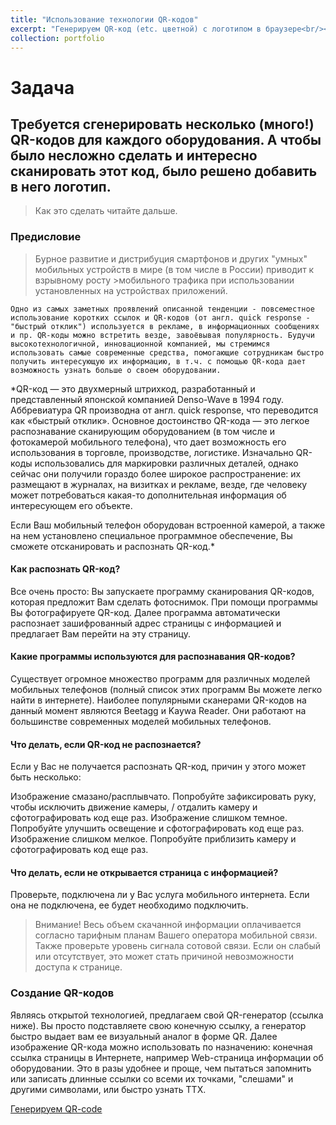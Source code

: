 ```yaml
---
title: "Использование технологии QR-кодов"
excerpt: "Генерируем QR-код (etc. цветной) с логотипом в браузере<br/><img src='/images/qr-code.png'>"
collection: portfolio
---
```


# Задача

## Требуется сгенерировать несколько (много!) QR-кодов для каждого оборудования. А чтобы было несложно сделать и интересно сканировать этот код, было решено добавить в него логотип. 

>Как это сделать читайте дальше.


### Предисловие

>Бурное развитие и дистрибуция смартфонов и других "умных" мобильных устройств в мире (в том числе в России) приводит к взрывному росту >мобильного трафика при использовании установленных на устройствах приложений.

`Одно из самых заметных проявлений описанной тенденции - повсеместное использование коротких ссылок и QR-кодов (от англ. quick response - "быстрый отклик") используется в рекламе, в информационных сообщениях и пр. QR-коды можно встретить везде, завоёвывая популярность. Будучи высокотехнологичной, инновационной компанией, мы стремимся использовать самые современные средства, помогающие сотрудникам быстро получить интересующую их информацию, в т.ч. с помощью QR-кода дает возможность узнать больше о своем оборудовании.`

*QR-код — это двухмерный штрихкод, разработанный и представленный японской компанией Denso-Wave в 1994 году. Аббревиатура QR производна от англ. quick response, что переводится как «быстрый отклик». Основное достоинство QR-кода — это легкое распознавание сканирующим оборудованием (в том числе и фотокамерой мобильного телефона), что дает возможность его использования в торговле, производстве, логистике. Изначально QR-коды использовались для маркировки различных деталей, однако сейчас они получили гораздо более широкое распространение: их размещают в журналах, на визитках и рекламе, везде, где человеку может потребоваться какая-то дополнительная информация об интересующем его объекте.

Если Ваш мобильный телефон оборудован встроенной камерой, а также на нем установлено специальное программное обеспечение, Вы сможете отсканировать и распознать QR-код.*

#### Как распознать QR-код?

Все очень просто: Вы запускаете программу сканирования QR-кодов, которая предложит Вам сделать фотоснимок. При помощи программы Вы фотографируете QR-код. Далее программа автоматически распознает зашифрованный адрес страницы с информацией и предлагает Вам перейти на эту страницу.

 

#### Какие программы используются для распознавания QR-кодов?

Существует огромное множество программ для различных моделей мобильных телефонов (полный список этих программ Вы можете легко найти в интернете). Наиболее популярными сканерами QR-кодов на данный момент являются Beetagg и Kaywa Reader. Они работают на большинстве современных моделей мобильных телефонов.

 

#### Что делать, если QR-код не распознается?

Если у Вас не получается распознать QR-код, причин у этого может быть несколько:

Изображение смазано/расплывчато. Попробуйте зафиксировать руку, чтобы исключить движение камеры, / отдалить камеру и сфотографировать код еще раз.
Изображение слишком темное. Попробуйте улучшить освещение и сфотографировать код еще раз.
Изображение слишком мелкое. Попробуйте приблизить камеру и сфотографировать код еще раз.
 

#### Что делать, если не открывается страница с информацией?

Проверьте, подключена ли у Вас услуга мобильного интернета. Если она не подключена, ее будет необходимо подключить.
>Внимание! Весь объем скачанной информации оплачивается согласно тарифным планам Вашего оператора мобильной связи.
Также проверьте уровень сигнала сотовой связи. Если он слабый или отсутствует, это может стать причиной невозможности доступа к странице.

### Создание QR-кодов 

Являясь открытой технологией, предлагаем свой QR-генератор (ссылка ниже). Вы просто подставляете свою конечную ссылку, а генератор быстро выдает вам ее визуальный аналог в форме QR. Далее изображение QR-кода можно использовать по назначению: конечная ссылка страницы в Интернете, например Web-страница информации об оборудовании. Это в разы удобнее и проще, чем пытаться запомнить или записать длинные ссылки со всеми их точками, "слешами" и другими символами, или быстро узнать ТТХ. 

[Генерируем QR-code](https://rubmu.github.io/qrcode "QR код")
